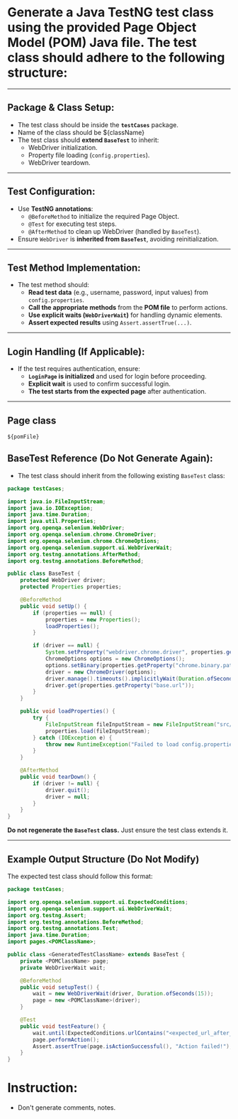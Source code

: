 # Generate a **Java TestNG test class** using the provided **Page Object Model (POM) Java file**. The test class should adhere to the following structure:

---

## **Package & Class Setup:**
- The test class should be inside the **`testCases`** package.
- Name of the class should be ${className}
- The test class should **extend `BaseTest`** to inherit:
  - WebDriver initialization.
  - Property file loading (`config.properties`).
  - WebDriver teardown.

---

## **Test Configuration:**
- Use **TestNG annotations**:  
  - `@BeforeMethod` to initialize the required Page Object.
  - `@Test` for executing test steps.
  - `@AfterMethod` to clean up WebDriver (handled by `BaseTest`).
- Ensure `WebDriver` is **inherited from `BaseTest`**, avoiding reinitialization.

---

## **Test Method Implementation:**
- The test method should:
  - **Read test data** (e.g., username, password, input values) from `config.properties`.
  - **Call the appropriate methods** from the **POM file** to perform actions.
  - **Use explicit waits (`WebDriverWait`)** for handling dynamic elements.
  - **Assert expected results** using `Assert.assertTrue(...)`.

---

## **Login Handling (If Applicable):**
- If the test requires authentication, ensure:
  - **`LoginPage` is initialized** and used for login before proceeding.
  - **Explicit wait** is used to confirm successful login.
  - **The test starts from the expected page** after authentication.

---

## Page class
```
${pomFile}
```

## **BaseTest Reference (Do Not Generate Again):**
- The test class should inherit from the following existing `BaseTest` class:
```java
package testCases;

import java.io.FileInputStream;
import java.io.IOException;
import java.time.Duration;
import java.util.Properties;
import org.openqa.selenium.WebDriver;
import org.openqa.selenium.chrome.ChromeDriver;
import org.openqa.selenium.chrome.ChromeOptions;
import org.openqa.selenium.support.ui.WebDriverWait;
import org.testng.annotations.AfterMethod;
import org.testng.annotations.BeforeMethod;

public class BaseTest {
    protected WebDriver driver;
    protected Properties properties;

    @BeforeMethod
    public void setUp() {
        if (properties == null) {
            properties = new Properties();
            loadProperties();
        }

        if (driver == null) {
            System.setProperty("webdriver.chrome.driver", properties.getProperty("chrome.driver.path"));
            ChromeOptions options = new ChromeOptions();
            options.setBinary(properties.getProperty("chrome.binary.path"));
            driver = new ChromeDriver(options);
            driver.manage().timeouts().implicitlyWait(Duration.ofSeconds(10));
            driver.get(properties.getProperty("base.url"));
        }
    }

    public void loadProperties() {
        try {
            FileInputStream fileInputStream = new FileInputStream("src/test/resources/config.properties");
            properties.load(fileInputStream);
        } catch (IOException e) {
            throw new RuntimeException("Failed to load config.properties file", e);
        }
    }

    @AfterMethod
    public void tearDown() {
        if (driver != null) {
            driver.quit();
            driver = null;
        }
    }
}
```
**Do not regenerate the `BaseTest` class.** Just ensure the test class extends it.

---

## **Example Output Structure (Do Not Modify)**
The expected test class should follow this format:
```java
package testCases;

import org.openqa.selenium.support.ui.ExpectedConditions;
import org.openqa.selenium.support.ui.WebDriverWait;
import org.testng.Assert;
import org.testng.annotations.BeforeMethod;
import org.testng.annotations.Test;
import java.time.Duration;
import pages.<POMClassName>;

public class <GeneratedTestClassName> extends BaseTest {
    private <POMClassName> page;
    private WebDriverWait wait;

    @BeforeMethod
    public void setupTest() {
        wait = new WebDriverWait(driver, Duration.ofSeconds(15));
        page = new <POMClassName>(driver);
    }

    @Test
    public void testFeature() {
        wait.until(ExpectedConditions.urlContains("<expected_url_after_action>"));
        page.performAction();
        Assert.assertTrue(page.isActionSuccessful(), "Action failed!");
    }
}
```
# Instruction:
- Don't generate comments, notes.